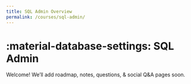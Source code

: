 ```yaml
---
title: SQL Admin Overview
permalink: /courses/sql-admin/
---
```


# :material-database-settings: SQL Admin

Welcome!  We’ll add roadmap, notes, questions, & social Q&A pages soon.
